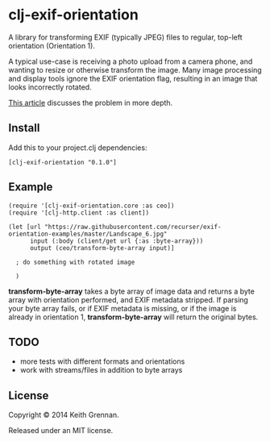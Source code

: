 # clj-exif-orientation

A library for transforming EXIF (typically JPEG) files to regular, top-left orientation (Orientation 1).

A typical use-case is receiving a photo upload from a camera phone, and wanting to resize or otherwise transform
the image.  Many image processing and display tools ignore the EXIF orientation flag, resulting in an image that looks
incorrectly rotated.

[This article](http://www.daveperrett.com/articles/2012/07/28/exif-orientation-handling-is-a-ghetto/) discusses the problem in more depth.

## Install

Add this to your project.clj dependencies:

    [clj-exif-orientation "0.1.0"]

## Example

    (require '[clj-exif-orientation.core :as ceo])
    (require '[clj-http.client :as client])

    (let [url "https://raw.githubusercontent.com/recurser/exif-orientation-examples/master/Landscape_6.jpg"
          input (:body (client/get url {:as :byte-array}))
          output (ceo/transform-byte-array input)]
      
      ; do something with rotated image
      
      )

**transform-byte-array** takes a byte array of image data and returns a byte array with orientation performed, and EXIF 
metadata stripped.  If parsing your byte array fails, or if EXIF metadata is missing, or if the image is already in 
orientation 1, **transform-byte-array** will return the original bytes.

## TODO

* more tests with different formats and orientations
* work with streams/files in addition to byte arrays

## License

Copyright © 2014 Keith Grennan.

Released under an MIT license.
